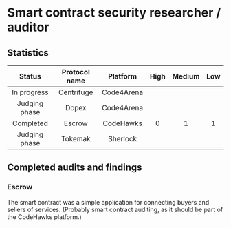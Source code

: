 # Smart contract security researcher / auditor

## Statistics
|  Status| Protocol name  | Platform   | High |   Medium | Low |
|:---:|:---:|:---:|:---:|:--:|:---:|
|  In progress |  Centrifuge | Code4Arena  |   |   |   |
|  Judging phase |  Dopex |  Code4Arena |   |   |   |
|  Completed |  Escrow |  CodeHawks |  0  |  1  |  1  |
|  Judging phase |  Tokemak  |  Sherlock |   |   |   |

## Completed audits and findings

### Escrow
The smart contract was a simple application for connecting buyers and sellers of services. (Probably smart contract auditing, as it should be part of the CodeHawks platform.)

<!--
**talfao/talfao** is a ✨ _special_ ✨ repository because its `README.md` (this file) appears on your GitHub profile.

Here are some ideas to get you started:

- 🔭 I’m currently working on ...
- 🌱 I’m currently learning ...
- 👯 I’m looking to collaborate on ...
- 🤔 I’m looking for help with ...
- 💬 Ask me about ...
- 📫 How to reach me: ...
- 😄 Pronouns: ...
- ⚡ Fun fact: ...
-->
